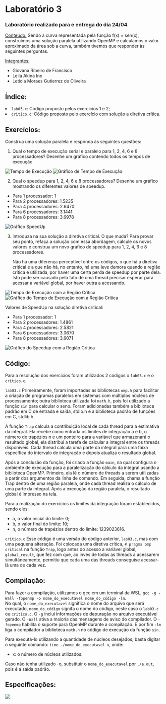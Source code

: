 <h1>Laboratório 3</h1>

<h3>Laboratório realizado para e entrega do dia 24/04</h3>

<ins>Conteúdo:</ins> Sendo a curva representada pela função f(x) = sen(x), construímos uma solução paralela utilizando OpenMP e calculamos o valor aproximado da área sob a curva, também tivemos que responder às seguintes perguntas.

<ins>Integrantes:</ins>
- Giovana Ribeiro de Francisco
- Leila Akina Ino
- Letícia Moraes Gutierrez de Oliveira

<h2>Índice:</h2>
  <li><code>lab03.c</code>: Código proposto pelos exercícios 1 e 2;
  <li><code>critico.c</code>: Código proposto pelo exercício com solução a diretiva crítica.</li>

<h2>Exercícios:</h2>
Construa uma solução paralela e responda às seguintes questões:

1. Qual o tempo de execução serial e paralelo para 1, 2, 4, 6 e 8 processadores? Desenhe um gráfico contendo todos os tempos de execução

<img src = "https://github.com/giovanaribeirodefrancisco/Computa-o-Paralela/assets/161640729/8c1821ce-3c94-48e4-aa4c-36d63ac975ff" alt = "Tempo de Execução">
<img src = "https://github.com/giovanaribeirodefrancisco/Computa-o-Paralela/blob/main/src/Segundos%20versus%20N%C3%BAcleos.png" alt = "Gráfico de Tempo de Execução">

2. Qual o speedup para 1, 2, 4, 6 e 8 processadores? Desenhe um gráfico mostrando os diferentes valores de speedup.
  
  - Para 1 processador: 1
  - Para 2 processadores: 1.5235
  - Para 4 processadores: 2.6470
  - Para 6 processadores: 3.1441
  - Para 8 processadores: 3.6978

<img src = "https://github.com/giovanaribeirodefrancisco/Computa-o-Paralela/blob/main/src/Speedup%20versus%20N%C3%BAcleos.png" alt = "Gráfico SpeedUp">
   
3. Introduza na sua solução a diretiva critical. O que muda? Para provar seu ponto, refaça a solução com essa abordagem, calcule os novos valores e construa um novo gráfico de speedup para 1, 2, 4, 6 e 8 processadores.
   
   Não há uma diferença perceptível entre os códigos, o que há a diretiva critical e a que não há, no entanto, há uma leve demora quando a região critica é utilizada, por haver uma certa perda de speedup por parte dela. Isto pode ser causado pelo fato de uma thread precisar esperar para acessar a variável global, por haver outra a acessando.
   
<img src= "https://github.com/giovanaribeirodefrancisco/Computa-o-Paralela/assets/161640729/1739bc6f-ddb3-47a9-852c-c49af57abc93" alt = "Tempo de Execução com a Região Crítica">
<img src = "https://github.com/giovanaribeirodefrancisco/Computa-o-Paralela/blob/main/src/Segundos%20versus%20N%C3%BAcleos%20-%20Critico.png" alt = "Gráfico do Tempo de Execução com a Região Crítica">

  Valores de SpeedUp na solução diretiva critical: 
  - Para 1 processador: 1
  - Para 2 processadores: 1.4861
  - Para 4 processadores: 2.5821
  - Para 6 processadores: 3.0670
  - Para 8 processadores: 3.6071
<img src = "https://github.com/giovanaribeirodefrancisco/Computa-o-Paralela/blob/main/src/Speedup%20versus%20N%C3%BAcleos%20-%20Critico.png" alt = "Gráfico do Speedup com a Região Critica">


<h2>Código:</h2>
Para a resolução dos exercícios foram utilizados 2 códigos o <code>lab03.c</code> e o <code>critico.c</code>.

<code>lab03.c</code>
Primeiramente, foram importadas as bibliotecas <code>omp.h</code> para facilitar a criação de programas paralelos em sistemas com múltiplos núcleos de processamento; outra biblioteca utilizada foi <code>math.h</code>, pois foi utilizado a função <code>sin</code> para calcular o seno. Foram adicionadas também a biblioteca padrão em C de entrada e saída, stdio.h e a biblioteca padrão de funções em C, stdlib.h.

A função <code>Trap</code> calcula a contribuição local de cada thread para a estimativa da integral. Ela recebe como entrada os limites de integração a e b, o número de trapézios n e um ponteiro para a variável que armazenará o resultado global, ela distribui a tarefa de calcular a integral entre os threads disponíveis. Cada thread calcula uma parte da integral para uma faixa específica do intervalo de integração e depois atualiza o resultado global.

Após a conclusão da função, foi criado a função <code>main</code>, na qual configura o ambiente de execução para a paralelização do cálculo da integral usando a biblioteca OpenMP. Primeiro, ela lê o número de threads a serem utilizadas a partir dos argumentos da linha de comando. Em seguida, chama a função Trap dentro de uma região paralela, onde cada thread realiza o cálculo de uma parte da integral. Após a execução da região paralela, o resultado global é impresso na tela.

Para a realização do exercícios os limites da integração foram establecidos, sendo eles:
  - a, o valor inicial do limite: 0;
  - b, o valor final do limite: 10;
  - n, o número de trapézios dentro do limite: 1239023616.

<code>critico.c</code>
Esse código é uma versão do código anterior, <code>lab03.c</code>, mas com uma pequena alteração. Foi colocada uma diretiva crítica, <code># pragma omp critical</code> na função <code>Trap</code>, logo antes do acesso a variável global, <code>global_result</code>, que fez com que, ao invés de todas as threads a acessarem simultâneamente, permitiu que cada uma das threads conseguise acessar-lá uma de cada vez.

<h2>Compilação:</h2>
Para fazer a compilação, utilizamos o gcc em um terminal da WSL, <code>gcc -g - Wall -fopenmp -o nome_do_executavel nome_do_código -lm</code>.
<br>
No qual, o <code>nome_do_executavel</code> significa o nome do arquivo que será executado, <code>nome_do_código</code> signifa o nome do código, neste caso o <code>lab03.c</code> ou <code>critico.c</code>. O <code>-g</code> inclui informações de depuração no arquivo executável gerado. O <code>-Wall</code> ativa a maioria das mensagens de aviso do compilador. O <code>-fopenmp</code> habilita o suporte para OpenMP durante a compilação. E por fim <code>-lm</code> liga o compilador a biblioteca <code>math.h</code> no código de execução da função <code>sin</code>.

Para executá-lo utilizando a quantidade de núcleos desejados, basta digitar o seguinte comando: <code>time ./nome_do_executavel x</code>, onde:
  - x: o número de núcleos utilizados.

Caso não tenha utilizado -o, substituir o <code>nome_do_executavel</code> por <code>./a.out</code>, pois é a saída padrão. 


<h2>Especificações:</h2>
<img src = "https://github.com/giovanaribeirodefrancisco/Computa-o-Paralela/assets/161640729/15f47fb8-22dd-4004-af91-81fef86a238e"
> 

